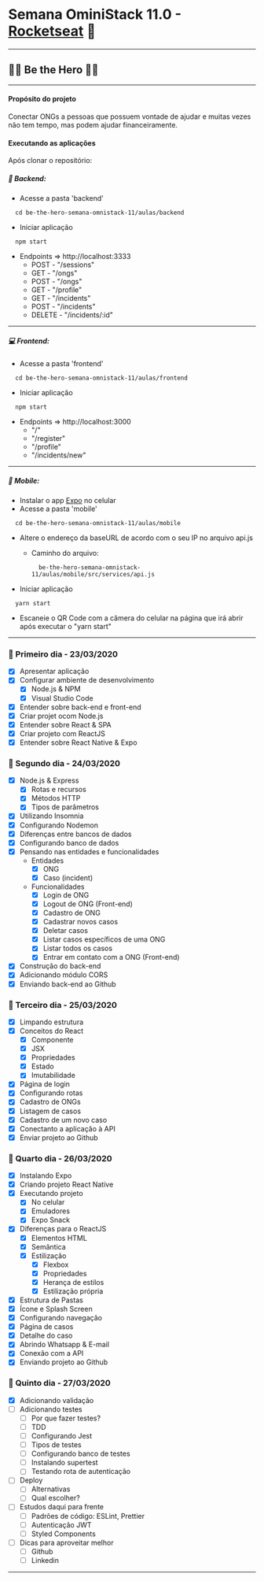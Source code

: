 # Semana OminiStack 11.0 - [Rocketseat](https://rocketseat.com.br/) 🚀

---

## 🦸‍♀️ Be the Hero 🦸‍♂️

---

#### Propósito do projeto

Conectar ONGs a pessoas que possuem vontade de ajudar e muitas vezes não tem tempo, mas podem ajudar financeiramente.

#### Executando as aplicações

Após clonar o repositório:

##### 💽 Backend:

- Acesse a pasta 'backend'

```shell
  cd be-the-hero-semana-omnistack-11/aulas/backend
```

- Iniciar aplicação

```shell
  npm start
```

- Endpoints => http://localhost:3333
  - POST - "/sessions"
  - GET - "/ongs"
  - POST - "/ongs"
  - GET - "/profile"
  - GET - "/incidents"
  - POST - "/incidents"
  - DELETE - "/incidents/:id"

---

##### 💻 Frontend:

- Acesse a pasta 'frontend'

```shell
  cd be-the-hero-semana-omnistack-11/aulas/frontend
```

- Iniciar aplicação

```shell
  npm start
```

- Endpoints => http://localhost:3000
  - "/"
  - "/register"
  - "/profile"
  - "/incidents/new"

---

##### 📱 Mobile:

- Instalar o app [Expo](https://docs.expo.io/versions/latest/) no celular
- Acesse a pasta 'mobile'

```shell
  cd be-the-hero-semana-omnistack-11/aulas/mobile
```

- Altere o endereço da baseURL de acordo com o seu IP no arquivo api.js

  - Caminho do arquivo:

    ```shell
      be-the-hero-semana-omnistack-11/aulas/mobile/src/services/api.js
    ```

- Iniciar aplicação

```shell
  yarn start
```

- Escaneie o QR Code com a câmera do celular na página que irá abrir após executar o "yarn start"

---

### 📌 Primeiro dia - 23/03/2020

- [x] Apresentar aplicação
- [x] Configurar ambiente de desenvolvimento
  - [x] Node.js & NPM
  - [x] Visual Studio Code
- [x] Entender sobre back-end e front-end
- [x] Criar projet ocom Node.js
- [x] Entender sobre React & SPA
- [x] Criar projeto com ReactJS
- [x] Entender sobre React Native & Expo

### 📌 Segundo dia - 24/03/2020

- [x] Node.js & Express
  - [x] Rotas e recursos
  - [x] Métodos HTTP
  - [x] Tipos de parâmetros
- [x] Utilizando Insomnia
- [x] Configurando Nodemon
- [x] Diferenças entre bancos de dados
- [x] Configurando banco de dados
- [x] Pensando nas entidades e funcionalidades
  - Entidades
    - [x] ONG
    - [x] Caso (incident)
  - Funcionalidades
    - [x] Login de ONG
    - [x] Logout de ONG (Front-end)
    - [x] Cadastro de ONG
    - [x] Cadastrar novos casos
    - [x] Deletar casos
    - [x] Listar casos específicos de uma ONG
    - [x] Listar todos os casos
    - [x] Entrar em contato com a ONG (Front-end)
- [x] Construção do back-end
- [x] Adicionando módulo CORS
- [x] Enviando back-end ao Github

### 📌 Terceiro dia - 25/03/2020

- [x] Limpando estrutura
- [x] Conceitos do React
  - [x] Componente
  - [x] JSX
  - [x] Propriedades
  - [x] Estado
  - [x] Imutabilidade
- [x] Página de login
- [x] Configurando rotas
- [x] Cadastro de ONGs
- [x] Listagem de casos
- [x] Cadastro de um novo caso
- [x] Conectanto a aplicação à API
- [x] Enviar projeto ao Github

### 📌 Quarto dia - 26/03/2020

- [x] Instalando Expo
- [x] Criando projeto React Native
- [x] Executando projeto
  - [x] No celular
  - [x] Emuladores
  - [x] Expo Snack
- [x] Diferenças para o ReactJS
  - [x] Elementos HTML
  - [x] Semântica
  - [x] Estilização
    - [x] Flexbox
    - [x] Propriedades
    - [x] Herança de estilos
    - [x] Estilização própria
- [x] Estrutura de Pastas
- [x] Ícone e Splash Screen
- [x] Configurando navegação
- [x] Página de casos
- [x] Detalhe do caso
- [x] Abrindo Whatsapp & E-mail
- [x] Conexão com a API
- [x] Enviando projeto ao Github

### 📌 Quinto dia - 27/03/2020

- [x] Adicionando validação
- [ ] Adicionando testes
  - [ ] Por que fazer testes?
  - [ ] TDD
  - [ ] Configurando Jest
  - [ ] Tipos de testes
  - [ ] Configurando banco de testes
  - [ ] Instalando supertest
  - [ ] Testando rota de autenticação
- [ ] Deploy
  - [ ] Alternativas
  - [ ] Qual escolher?
- [ ] Estudos daqui para frente
  - [ ] Padrões de código: ESLint, Prettier
  - [ ] Autenticação JWT
  - [ ] Styled Components
- [ ] Dicas para aproveitar melhor
  - [ ] Github
  - [ ] Linkedin

---
